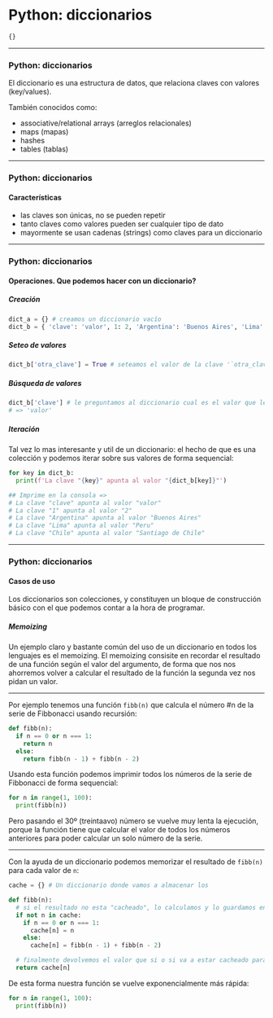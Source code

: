 # Python: diccionarios

```python
{}
```

---

### Python: diccionarios

El diccionario es una estructura de datos, que relaciona claves con valores (key/values).

También conocidos como:

- associative/relational arrays (arreglos relacionales)
- maps (mapas)
- hashes
- tables (tablas)

---

### Python: diccionarios
#### Características

- las claves son únicas, no se pueden repetir
- tanto claves como valores pueden ser cualquier tipo de dato
- mayormente se usan cadenas (strings) como claves para un diccionario

---

### Python: diccionarios
#### Operaciones. Que podemos hacer con un diccionario?

##### Creación

```python
dict_a = {} # creamos un diccionario vacío
dict_b = { 'clave': 'valor', 1: 2, 'Argentina': 'Buenos Aires', 'Lima': 'Peru', 'Chile': 'Santiago de Chile' } # creamos un diccionario con algunos valores
```

##### Seteo de valores

```python
dict_b['otra_clave'] = True # seteamos el valor de la clave '`otra_clave`' para que apunte al valor `True`
```

##### Búsqueda de valores

```python
dict_b['clave'] # le preguntamos al diccionario cual es el valor que le corresnde a la clave `'clave'`
# => 'valor'
```

##### Iteración

Tal vez lo mas interesante y util de un diccionario: el hecho de que es una colección y podemos iterar sobre sus valores de forma sequencial:

```python
for key in dict_b:
  print(f'La clave "{key}" apunta al valor "{dict_b[key]}"')

## Imprime en la consola =>
# La clave "clave" apunta al valor "valor"
# La clave "1" apunta al valor "2"
# La clave "Argentina" apunta al valor "Buenos Aires"
# La clave "Lima" apunta al valor "Peru"
# La clave "Chile" apunta al valor "Santiago de Chile"
```

---

### Python: diccionarios
#### Casos de uso

Los diccionarios son colecciones, y constituyen un bloque de construcción básico con el que podemos contar a la hora de programar.

##### Memoizing

Un ejemplo claro y bastante común del uso de un diccionario en todos los lenguajes es el memoizing.
El memoizing consisite en recordar el resultado de una función según el valor del argumento, de forma que nos nos ahorremos volver a calcular el resultado de la función la segunda vez nos pidan un valor.

---

Por ejemplo tenemos una función `fibb(n)` que calcula el número #n de la serie de Fibbonacci usando recursión:

```python
def fibb(n):
  if n == 0 or n === 1:
    return n
  else:
    return fibb(n - 1) + fibb(n - 2)
```

Usando esta función podemos imprimir todos los números de la serie de Fibbonacci de forma sequencial:

```python
for n in range(1, 100):
  print(fibb(n))
```

Pero pasando el 30º (treintaavo) número se vuelve muy lenta la ejecución, porque la función tiene que calcular el valor de todos los números anteriores para poder calcular un solo número de la serie.

---

Con la ayuda de un diccionario podemos memorizar el resultado de `fibb(n)` para cada valor de `n`:

```python
cache = {} # Un diccionario donde vamos a almacenar los 

def fibb(n):
  # si el resultado no esta "cacheado", lo calculamos y lo guardamos en el cache
  if not n in cache:
    if n == 0 or n === 1:
      cache[n] = n
    else:
      cache[n] = fibb(n - 1) + fibb(n - 2)

  # finalmente devolvemos el valor que si o si va a estar cacheado para cuando se ejecute esta linea de código
  return cache[n]
```

De esta forma nuestra función se vuelve exponencialmente más rápida:

```python
for n in range(1, 100):
  print(fibb(n))
```
